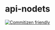 # api-nodets

[![Commitizen friendly](https://img.shields.io/badge/commitizen-friendly-brightgreen.svg)](http://commitizen.github.io/cz-cli/)
